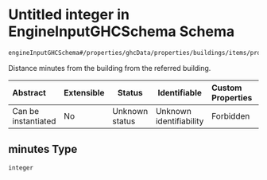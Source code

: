 # Untitled integer in EngineInputGHCSchema Schema

```txt
engineInputGHCSchema#/properties/ghcData/properties/buildings/items/properties/distances/items/properties/minutes
```

Distance minutes from the building from the referred building.


| Abstract            | Extensible | Status         | Identifiable            | Custom Properties | Additional Properties | Access Restrictions | Defined In                                                         |
| :------------------ | ---------- | -------------- | ----------------------- | :---------------- | --------------------- | ------------------- | ------------------------------------------------------------------ |
| Can be instantiated | No         | Unknown status | Unknown identifiability | Forbidden         | Allowed               | none                | [ghc.schema.json\*](../out/ghc.schema.json "open original schema") |

## minutes Type

`integer`

